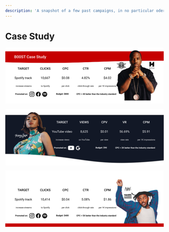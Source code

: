 ```yaml
---
description: 'A snapshot of a few past campaigns, in no particular oder.'
---
```


# Case Study

![](../.gitbook/assets/resizing-for-svg-export.svg)

![](../.gitbook/assets/resizing-for-svg-export-1-.svg)

![](../.gitbook/assets/resizing-for-svg-export-4-.svg)

